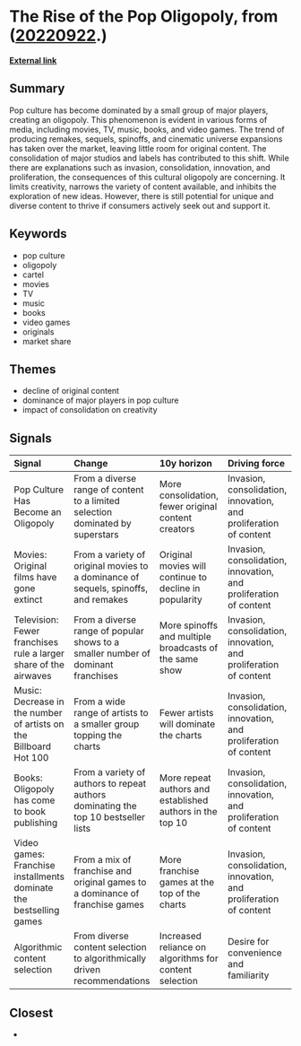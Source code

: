 # __The Rise of the Pop Oligopoly__, from ([20220922](https://kghosh.substack.com/p/20220922).)

__[External link](https://experimentalhistory.substack.com/p/pop-culture-has-become-an-oligopoly?utm_source=substack&utm_medium=email)__



## Summary

Pop culture has become dominated by a small group of major players, creating an oligopoly. This phenomenon is evident in various forms of media, including movies, TV, music, books, and video games. The trend of producing remakes, sequels, spinoffs, and cinematic universe expansions has taken over the market, leaving little room for original content. The consolidation of major studios and labels has contributed to this shift. While there are explanations such as invasion, consolidation, innovation, and proliferation, the consequences of this cultural oligopoly are concerning. It limits creativity, narrows the variety of content available, and inhibits the exploration of new ideas. However, there is still potential for unique and diverse content to thrive if consumers actively seek out and support it.

## Keywords

* pop culture
* oligopoly
* cartel
* movies
* TV
* music
* books
* video games
* originals
* market share

## Themes

* decline of original content
* dominance of major players in pop culture
* impact of consolidation on creativity

## Signals

| Signal                                                             | Change                                                                             | 10y horizon                                               | Driving force                                                     |
|:-------------------------------------------------------------------|:-----------------------------------------------------------------------------------|:----------------------------------------------------------|:------------------------------------------------------------------|
| Pop Culture Has Become an Oligopoly                                | From a diverse range of content to a limited selection dominated by superstars     | More consolidation, fewer original content creators       | Invasion, consolidation, innovation, and proliferation of content |
| Movies: Original films have gone extinct                           | From a variety of original movies to a dominance of sequels, spinoffs, and remakes | Original movies will continue to decline in popularity    | Invasion, consolidation, innovation, and proliferation of content |
| Television: Fewer franchises rule a larger share of the airwaves   | From a diverse range of popular shows to a smaller number of dominant franchises   | More spinoffs and multiple broadcasts of the same show    | Invasion, consolidation, innovation, and proliferation of content |
| Music: Decrease in the number of artists on the Billboard Hot 100  | From a wide range of artists to a smaller group topping the charts                 | Fewer artists will dominate the charts                    | Invasion, consolidation, innovation, and proliferation of content |
| Books: Oligopoly has come to book publishing                       | From a variety of authors to repeat authors dominating the top 10 bestseller lists | More repeat authors and established authors in the top 10 | Invasion, consolidation, innovation, and proliferation of content |
| Video games: Franchise installments dominate the bestselling games | From a mix of franchise and original games to a dominance of franchise games       | More franchise games at the top of the charts             | Invasion, consolidation, innovation, and proliferation of content |
| Algorithmic content selection                                      | From diverse content selection to algorithmically driven recommendations           | Increased reliance on algorithms for content selection    | Desire for convenience and familiarity                            |

## Closest

* 